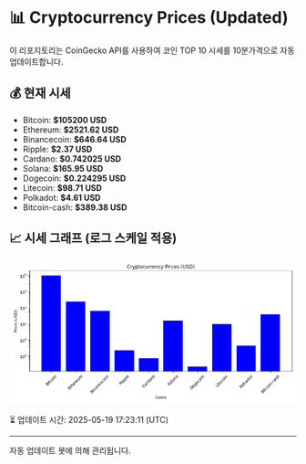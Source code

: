 
# 📊 Cryptocurrency Prices (Updated)

이 리포지토리는 CoinGecko API를 사용하여 코인 TOP 10 시세를 10분가격으로 자동 업데이트합니다.

## 💰 현재 시세
- Bitcoin: **$105200 USD**
- Ethereum: **$2521.62 USD**
- Binancecoin: **$646.64 USD**
- Ripple: **$2.37 USD**
- Cardano: **$0.742025 USD**
- Solana: **$165.95 USD**
- Dogecoin: **$0.224295 USD**
- Litecoin: **$98.71 USD**
- Polkadot: **$4.61 USD**
- Bitcoin-cash: **$389.38 USD**

## 📈 시세 그래프 (로그 스케일 적용)
![Crypto Prices](crypto_prices.png)

⏳ 업데이트 시간: 2025-05-19 17:23:11 (UTC)

---
자동 업데이트 봇에 의해 관리됩니다.
